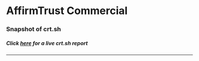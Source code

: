 # AffirmTrust Commercial
### Snapshot of crt.sh
##### Click [here](https://crt.sh/?q=B102959F862B71B78EFDC7FA9F43B3AFD7E52312A07493A752835B991D840F4C) for a live crt.sh report

---
